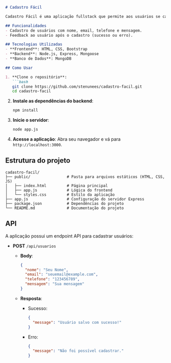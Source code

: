 
```markdown
# Cadastro Fácil

Cadastro Fácil é uma aplicação fullstack que permite aos usuários se cadastrarem fornecendo informações como nome, email, telefone e uma mensagem. Esta aplicação utiliza o Node.js para o backend e MongoDB para armazenamento de dados.

## Funcionalidades
- Cadastro de usuários com nome, email, telefone e mensagem.
- Feedback ao usuário após o cadastro (sucesso ou erro).

## Tecnologias Utilizadas
- **Frontend**: HTML, CSS, Bootstrap
- **Backend**: Node.js, Express, Mongoose
- **Banco de Dados**: MongoDB

## Como Usar

1. **Clone o repositório**:
   ```bash
   git clone https://github.com/stenunees/cadastro-facil.git
   cd cadastro-facil
   ```

2. **Instale as dependências do backend**:
   ```bash
   npm install
   ```

3. **Inicie o servidor**:
   ```bash
   node app.js
   ```

4. **Acesse a aplicação**:
   Abra seu navegador e vá para `http://localhost:3000`.

## Estrutura do projeto

```plaintext
cadastro-facil/
├── public/                # Pasta para arquivos estáticos (HTML, CSS, JS)
│   ├── index.html         # Página principal
│   ├── app.js             # Lógica do frontend
│   └── styles.css         # Estilo da aplicação
├── app.js                 # Configuração do servidor Express
├── package.json           # Dependências do projeto
└── README.md              # Documentação do projeto
```

## API

A aplicação possui um endpoint API para cadastrar usuários:

- **POST** `/api/usuarios`
  - **Body**: 
    ```json
    {
      "nome": "Seu Nome",
      "email": "seuemail@example.com",
      "telefone": "123456789",
      "mensagem": "Sua mensagem"
    }
    ```

  - **Resposta**: 
    - Sucesso: 
      ```json
      {
        "message": "Usuário salvo com sucesso!"
      }
      ```
    - Erro: 
      ```json
      {
        "message": "Não foi possível cadastrar."
      }
      ```
```


